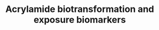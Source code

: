 ---
annotations:
- type: Cell Type Ontology
  value: kidney cell
- type: Cell Type Ontology
  value: hepatocyte
- type: Pathway Ontology
  value: classic metabolic pathway
- type: Pathway Ontology
  value: glutathione conjugates processing - the mercapturic acid pathway
- type: Pathway Ontology
  value: phase I biotransformation pathway via cytochrome P450
authors:
- AlexanderPico
- Egonw
- Eweitz
description: Acrylamide (AA) is absorbed from the gastrointestinal tract and is converted
  to toxic glycidamide (GA) by cytochrome P450 2E1. Both AA and GA are coupled with
  glutathione (GSH) in the liver to form conjugates that are metabolized in the kidney
  and urinary tract to form modified merbapturic acids (AAMA and GAMA) that serve
  as biomarkers for AA in urine. Meanwhile, haemoglobin adducts are formed in the
  blood, including AA-Valine and GA-Valine. Genotoxic and carcinogenic activity is
  mediated by GA and the formation of DNA adducts with guanine and adenosine.
last-edited: 2021-05-22
organisms:
- Homo sapiens
redirect_from:
- /index.php/Pathway:WP4233
- /instance/WP4233
schema-jsonld:
- '@context': https://schema.org/
  '@id': https://wikipathways.github.io/pathways/WP4233.html
  '@type': Dataset
  creator:
    '@type': Organization
    name: WikiPathways
  description: Acrylamide (AA) is absorbed from the gastrointestinal tract and is
    converted to toxic glycidamide (GA) by cytochrome P450 2E1. Both AA and GA are
    coupled with glutathione (GSH) in the liver to form conjugates that are metabolized
    in the kidney and urinary tract to form modified merbapturic acids (AAMA and GAMA)
    that serve as biomarkers for AA in urine. Meanwhile, haemoglobin adducts are formed
    in the blood, including AA-Valine and GA-Valine. Genotoxic and carcinogenic activity
    is mediated by GA and the formation of DNA adducts with guanine and adenosine.
  keywords:
  - AAMA
  - GAMA
  - GA-GSH
  - AA-Val
  - Acrylamide (AA)
  - N3-GA-Adenosine
  - Glutathione
  - Valine
  - CYP2E1
  - GA-Val
  - N7-GA-Guanine
  - AA-GSH
  - Glycidamide (GA)
  license: CC0
  name: Acrylamide biotransformation and exposure biomarkers
seo: CreativeWork
title: Acrylamide biotransformation and exposure biomarkers
wpid: WP4233
---